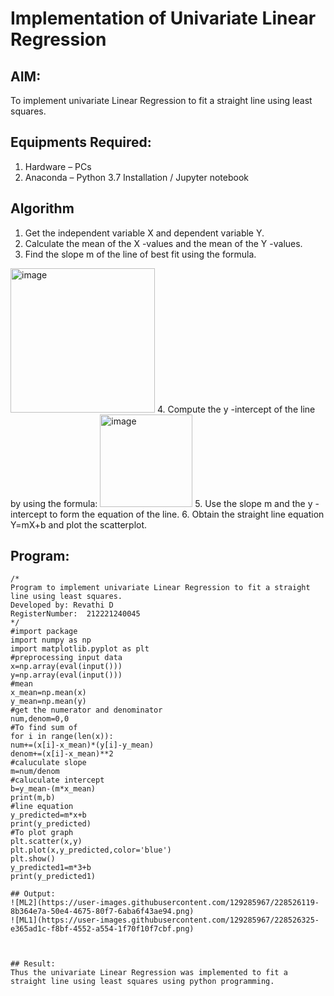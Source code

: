 # Implementation of Univariate Linear Regression
## AIM:
To implement univariate Linear Regression to fit a straight line using least squares.

## Equipments Required:
1. Hardware – PCs
2. Anaconda – Python 3.7 Installation / Jupyter notebook

## Algorithm
1. Get the independent variable X and dependent variable Y.
2. Calculate the mean of the X -values and the mean of the Y -values.
3. Find the slope m of the line of best fit using the formula. 
<img width="231" alt="image" src="https://user-images.githubusercontent.com/93026020/192078527-b3b5ee3e-992f-46c4-865b-3b7ce4ac54ad.png">
4. Compute the y -intercept of the line by using the formula:
<img width="148" alt="image" src="https://user-images.githubusercontent.com/93026020/192078545-79d70b90-7e9d-4b85-9f8b-9d7548a4c5a4.png">
5. Use the slope m and the y -intercept to form the equation of the line.
6. Obtain the straight line equation Y=mX+b and plot the scatterplot.

## Program:
```
/*
Program to implement univariate Linear Regression to fit a straight line using least squares.
Developed by: Revathi D
RegisterNumber:  212221240045
*/
#import package
import numpy as np
import matplotlib.pyplot as plt
#preprocessing input data
x=np.array(eval(input()))
y=np.array(eval(input()))
#mean
x_mean=np.mean(x)
y_mean=np.mean(y)
#get the numerator and denominator
num,denom=0,0
#To find sum of
for i in range(len(x)):
num+=(x[i]-x_mean)*(y[i]-y_mean)
denom+=(x[i]-x_mean)**2
#caluculate slope
m=num/denom
#caluculate intercept
b=y_mean-(m*x_mean)
print(m,b)
#line equation
y_predicted=m*x+b
print(y_predicted)
#To plot graph
plt.scatter(x,y)
plt.plot(x,y_predicted,color='blue')
plt.show()
y_predicted1=m*3+b
print(y_predicted1)

## Output:
![ML2](https://user-images.githubusercontent.com/129285967/228526119-8b364e7a-50e4-4675-80f7-6aba6f43ae94.png)
![ML1](https://user-images.githubusercontent.com/129285967/228526325-e365ad1c-f8bf-4552-a554-1f70f10f7cbf.png)



## Result:
Thus the univariate Linear Regression was implemented to fit a straight line using least squares using python programming.
